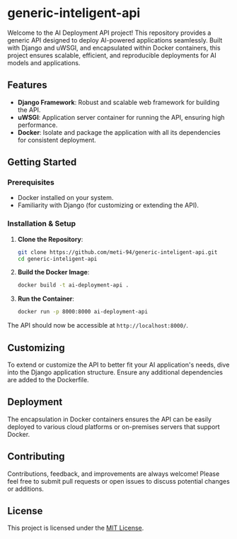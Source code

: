 # generic-inteligent-api


Welcome to the AI Deployment API project! This repository provides a generic API designed to deploy AI-powered applications seamlessly. Built with Django and uWSGI, and encapsulated within Docker containers, this project ensures scalable, efficient, and reproducible deployments for AI models and applications.

## Features

- **Django Framework**: Robust and scalable web framework for building the API.
- **uWSGI**: Application server container for running the API, ensuring high performance.
- **Docker**: Isolate and package the application with all its dependencies for consistent deployment.

## Getting Started

### Prerequisites

- Docker installed on your system.
- Familiarity with Django (for customizing or extending the API).

### Installation & Setup

1. **Clone the Repository**:
   ```bash
   git clone https://github.com/meti-94/generic-inteligent-api.git
   cd generic-inteligent-api
   ```

2. **Build the Docker Image**:
   ```bash
   docker build -t ai-deployment-api .
   ```

3. **Run the Container**:
   ```bash
   docker run -p 8000:8000 ai-deployment-api
   ```

The API should now be accessible at `http://localhost:8000/`.


## Customizing

To extend or customize the API to better fit your AI application's needs, dive into the Django application structure. Ensure any additional dependencies are added to the Dockerfile.

## Deployment

The encapsulation in Docker containers ensures the API can be easily deployed to various cloud platforms or on-premises servers that support Docker.

## Contributing

Contributions, feedback, and improvements are always welcome! Please feel free to submit pull requests or open issues to discuss potential changes or additions.

## License

This project is licensed under the [MIT License](LICENSE).
```

